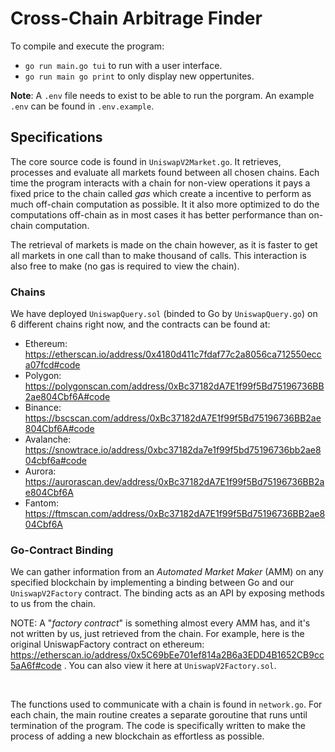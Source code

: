 # Cross-Chain Arbitrage Finder

To compile and execute the program:

- `go run main.go tui` to run with a user interface.
- `go run main go print` to only display new oppertunites.

**Note**: A `.env` file needs to exist to be able to run the porgram. An example `.env` can be found in `.env.example`.

## Specifications

The core source code is found in `UniswapV2Market.go`. It retrieves, processes and evaluate all markets found between all chosen chains. Each time the program interacts with a chain for non-view operations it pays a fixed price to the chain called _gas_ which create a incentive to perform as much off-chain computation as possible. It it also more optimized to do the computations off-chain as in most cases it has better performance than on-chain computation.

The retrieval of markets is made on the chain however, as it is faster to get all markets in one call than to make thousand of calls. This interaction is also free to make (no gas is required to view the chain).

### Chains

We have deployed `UniswapQuery.sol` (binded to Go by `UniswapQuery.go`) on 6 different chains right now, and the contracts can be found at:

- Ethereum: https://etherscan.io/address/0x4180d411c7fdaf77c2a8056ca712550ecca07fcd#code
- Polygon: https://polygonscan.com/address/0xBc37182dA7E1f99f5Bd75196736BB2ae804Cbf6A#code
- Binance: https://bscscan.com/address/0xBc37182dA7E1f99f5Bd75196736BB2ae804Cbf6A#code
- Avalanche: https://snowtrace.io/address/0xbc37182da7e1f99f5bd75196736bb2ae804cbf6a#code
- Aurora: https://aurorascan.dev/address/0xBc37182dA7E1f99f5Bd75196736BB2ae804Cbf6A
- Fantom: https://ftmscan.com/address/0xBc37182dA7E1f99f5Bd75196736BB2ae804Cbf6A

### Go-Contract Binding

We can gather information from an _Automated Market Maker_ (AMM) on any specified blockchain by implementing a binding between Go and our `UniswapV2Factory` contract. The binding acts as an API by exposing methods to us from the chain.

NOTE: A "_factory contract_" is something almost every AMM has, and it's not written by us, just retrieved from the chain. For example, here is the original UniswapFactory contract on ethereum: https://etherscan.io/address/0x5C69bEe701ef814a2B6a3EDD4B1652CB9cc5aA6f#code . You can also view it here at `UniswapV2Factory.sol`.

<br>

The functions used to communicate with a chain is found in `network.go`. For each chain, the main routine creates a separate goroutine that runs until termination of the program. The code is specifically written to make the process of adding a new blockchain as effortless as possible.

<br>
